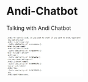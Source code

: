 # Andi-Chatbot

Talking with Andi Chatbot

<img src="https://github.com/ACExpo/Andi-Chatbot/blob/main/almost%20smart.jpg" width=200><br>
